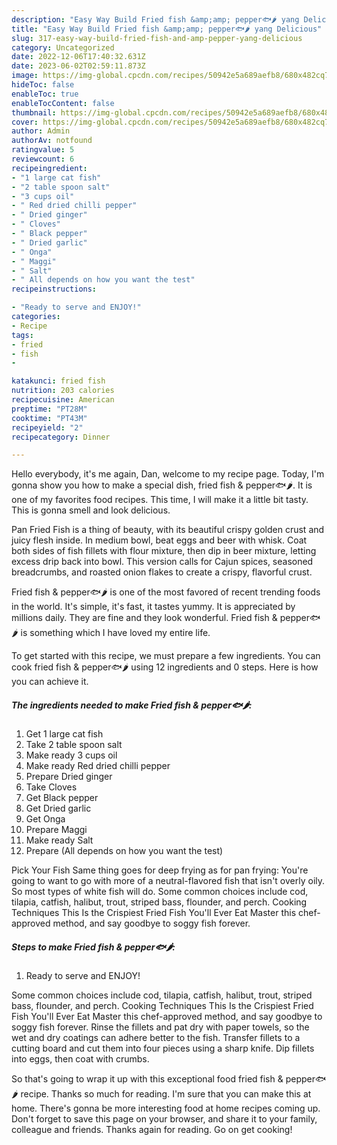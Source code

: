 ```yaml
---
description: "Easy Way Build Fried fish &amp;amp; pepper🐟🌶 yang Delicious"
title: "Easy Way Build Fried fish &amp;amp; pepper🐟🌶 yang Delicious"
slug: 317-easy-way-build-fried-fish-and-amp-pepper-yang-delicious
category: Uncategorized
date: 2022-12-06T17:40:32.631Z
date: 2023-06-02T02:59:11.873Z
image: https://img-global.cpcdn.com/recipes/50942e5a689aefb8/680x482cq70/fried-fish-pepper-recipe-main-photo.jpg
hideToc: false
enableToc: true
enableTocContent: false
thumbnail: https://img-global.cpcdn.com/recipes/50942e5a689aefb8/680x482cq70/fried-fish-pepper-recipe-main-photo.jpg
cover: https://img-global.cpcdn.com/recipes/50942e5a689aefb8/680x482cq70/fried-fish-pepper-recipe-main-photo.jpg
author: Admin
authorAv: notfound
ratingvalue: 5
reviewcount: 6
recipeingredient:
- "1 large cat fish"
- "2 table spoon salt"
- "3 cups oil"
- " Red dried chilli pepper"
- " Dried ginger"
- " Cloves"
- " Black pepper"
- " Dried garlic"
- " Onga"
- " Maggi"
- " Salt"
- " All depends on how you want the test"
recipeinstructions:

- "Ready to serve and ENJOY!"
categories:
- Recipe
tags:
- fried
- fish
- 

katakunci: fried fish  
nutrition: 203 calories
recipecuisine: American
preptime: "PT28M"
cooktime: "PT43M"
recipeyield: "2"
recipecategory: Dinner

---
```



Hello everybody, it's me again, Dan, welcome to my recipe page. Today, I'm gonna show you how to make a special dish, fried fish &amp; pepper🐟🌶. It is one of my favorites food recipes. This time, I will make it a little bit tasty. This is gonna smell and look delicious.

Pan Fried Fish is a thing of beauty, with its beautiful crispy golden crust and juicy flesh inside. In medium bowl, beat eggs and beer with whisk. Coat both sides of fish fillets with flour mixture, then dip in beer mixture, letting excess drip back into bowl. This version calls for Cajun spices, seasoned breadcrumbs, and roasted onion flakes to create a crispy, flavorful crust.

Fried fish &amp; pepper🐟🌶 is one of the most favored of recent trending foods in the world. It's simple, it's fast, it tastes yummy. It is appreciated by millions daily. They are fine and they look wonderful. Fried fish &amp; pepper🐟🌶 is something which I have loved my entire life.


To get started with this recipe, we must prepare a few ingredients. You can cook fried fish &amp; pepper🐟🌶 using 12 ingredients and 0 steps. Here is how you can achieve it.

<!--inarticleads1-->

##### The ingredients needed to make Fried fish &amp; pepper🐟🌶:

1. Get 1 large cat fish
1. Take 2 table spoon salt
1. Make ready 3 cups oil
1. Make ready  Red dried chilli pepper
1. Prepare  Dried ginger
1. Take  Cloves
1. Get  Black pepper
1. Get  Dried garlic
1. Get  Onga
1. Prepare  Maggi
1. Make ready  Salt
1. Prepare  (All depends on how you want the test)


Pick Your Fish Same thing goes for deep frying as for pan frying: You&#39;re going to want to go with more of a neutral-flavored fish that isn&#39;t overly oily. So most types of white fish will do. Some common choices include cod, tilapia, catfish, halibut, trout, striped bass, flounder, and perch. Cooking Techniques This Is the Crispiest Fried Fish You&#39;ll Ever Eat Master this chef-approved method, and say goodbye to soggy fish forever. 

<!--inarticleads2-->

##### Steps to make Fried fish &amp; pepper🐟🌶:


1. Ready to serve and ENJOY!

Some common choices include cod, tilapia, catfish, halibut, trout, striped bass, flounder, and perch. Cooking Techniques This Is the Crispiest Fried Fish You&#39;ll Ever Eat Master this chef-approved method, and say goodbye to soggy fish forever. Rinse the fillets and pat dry with paper towels, so the wet and dry coatings can adhere better to the fish. Transfer fillets to a cutting board and cut them into four pieces using a sharp knife. Dip fillets into eggs, then coat with crumbs. 

So that's going to wrap it up with this exceptional food fried fish &amp; pepper🐟🌶 recipe. Thanks so much for reading. I'm sure that you can make this at home. There's gonna be more interesting food at home recipes coming up. Don't forget to save this page on your browser, and share it to your family, colleague and friends. Thanks again for reading. Go on get cooking!
